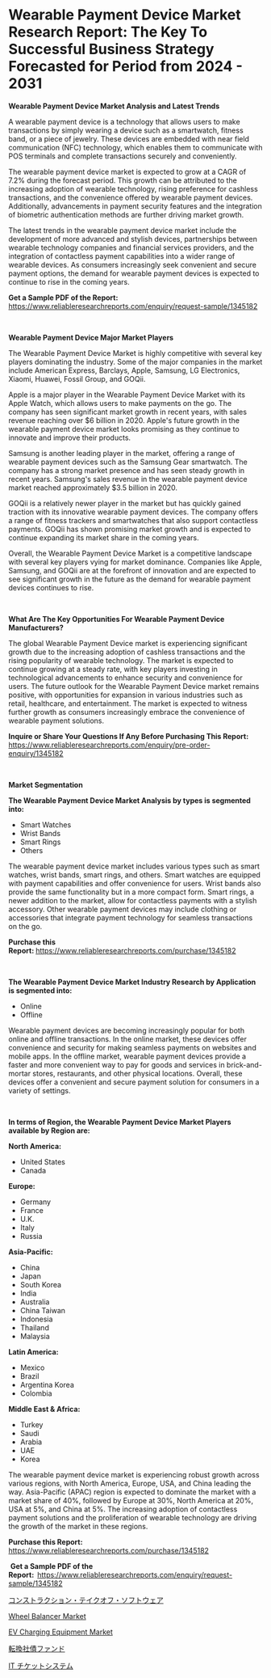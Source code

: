 <p><h1>Wearable Payment Device Market Research Report: The Key To Successful Business Strategy Forecasted for Period from 2024 - 2031</h1></p><p><strong>Wearable Payment Device Market Analysis and Latest Trends</strong></p>
<p><p>A wearable payment device is a technology that allows users to make transactions by simply wearing a device such as a smartwatch, fitness band, or a piece of jewelry. These devices are embedded with near field communication (NFC) technology, which enables them to communicate with POS terminals and complete transactions securely and conveniently.</p><p>The wearable payment device market is expected to grow at a CAGR of 7.2% during the forecast period. This growth can be attributed to the increasing adoption of wearable technology, rising preference for cashless transactions, and the convenience offered by wearable payment devices. Additionally, advancements in payment security features and the integration of biometric authentication methods are further driving market growth.</p><p>The latest trends in the wearable payment device market include the development of more advanced and stylish devices, partnerships between wearable technology companies and financial services providers, and the integration of contactless payment capabilities into a wider range of wearable devices. As consumers increasingly seek convenient and secure payment options, the demand for wearable payment devices is expected to continue to rise in the coming years.</p></p>
<p><strong>Get a Sample PDF of the Report:&nbsp;</strong> <a href="https://www.reliableresearchreports.com/enquiry/request-sample/1345182">https://www.reliableresearchreports.com/enquiry/request-sample/1345182</a></p>
<p>&nbsp;</p>
<p><strong>Wearable Payment Device Major Market Players</strong></p>
<p><p>The Wearable Payment Device Market is highly competitive with several key players dominating the industry. Some of the major companies in the market include American Express, Barclays, Apple, Samsung, LG Electronics, Xiaomi, Huawei, Fossil Group, and GOQii.</p><p>Apple is a major player in the Wearable Payment Device Market with its Apple Watch, which allows users to make payments on the go. The company has seen significant market growth in recent years, with sales revenue reaching over $6 billion in 2020. Apple's future growth in the wearable payment device market looks promising as they continue to innovate and improve their products.</p><p>Samsung is another leading player in the market, offering a range of wearable payment devices such as the Samsung Gear smartwatch. The company has a strong market presence and has seen steady growth in recent years. Samsung's sales revenue in the wearable payment device market reached approximately $3.5 billion in 2020.</p><p>GOQii is a relatively newer player in the market but has quickly gained traction with its innovative wearable payment devices. The company offers a range of fitness trackers and smartwatches that also support contactless payments. GOQii has shown promising market growth and is expected to continue expanding its market share in the coming years.</p><p>Overall, the Wearable Payment Device Market is a competitive landscape with several key players vying for market dominance. Companies like Apple, Samsung, and GOQii are at the forefront of innovation and are expected to see significant growth in the future as the demand for wearable payment devices continues to rise.</p></p>
<p>&nbsp;</p>
<p><strong>What Are The Key Opportunities For Wearable Payment Device Manufacturers?</strong></p>
<p><p>The global Wearable Payment Device market is experiencing significant growth due to the increasing adoption of cashless transactions and the rising popularity of wearable technology. The market is expected to continue growing at a steady rate, with key players investing in technological advancements to enhance security and convenience for users. The future outlook for the Wearable Payment Device market remains positive, with opportunities for expansion in various industries such as retail, healthcare, and entertainment. The market is expected to witness further growth as consumers increasingly embrace the convenience of wearable payment solutions.</p></p>
<p><strong>Inquire or Share Your Questions If Any Before Purchasing This Report:</strong> <a href="https://www.reliableresearchreports.com/enquiry/pre-order-enquiry/1345182">https://www.reliableresearchreports.com/enquiry/pre-order-enquiry/1345182</a></p>
<p>&nbsp;</p>
<p><strong>Market Segmentation</strong></p>
<p><strong>The Wearable Payment Device Market Analysis by types is segmented into:</strong></p>
<p><ul><li>Smart Watches</li><li>Wrist Bands</li><li>Smart Rings</li><li>Others</li></ul></p>
<p><p>The wearable payment device market includes various types such as smart watches, wrist bands, smart rings, and others. Smart watches are equipped with payment capabilities and offer convenience for users. Wrist bands also provide the same functionality but in a more compact form. Smart rings, a newer addition to the market, allow for contactless payments with a stylish accessory. Other wearable payment devices may include clothing or accessories that integrate payment technology for seamless transactions on the go.</p></p>
<p><strong>Purchase this Report:&nbsp;</strong><a href="https://www.reliableresearchreports.com/purchase/1345182">https://www.reliableresearchreports.com/purchase/1345182</a></p>
<p>&nbsp;</p>
<p><strong>The Wearable Payment Device Market Industry Research by Application is segmented into:</strong></p>
<p><ul><li>Online</li><li>Offline</li></ul></p>
<p><p>Wearable payment devices are becoming increasingly popular for both online and offline transactions. In the online market, these devices offer convenience and security for making seamless payments on websites and mobile apps. In the offline market, wearable payment devices provide a faster and more convenient way to pay for goods and services in brick-and-mortar stores, restaurants, and other physical locations. Overall, these devices offer a convenient and secure payment solution for consumers in a variety of settings.</p></p>
<p>&nbsp;</p>
<p><strong>In terms of Region, the Wearable Payment Device Market Players available by Region are:</strong></p>
<p>
    <p> <strong> North America: </strong>
        <ul>
            <li>United States</li>
            <li>Canada</li>
        </ul>
        </p> 
    <p> <strong> Europe: </strong>
        <ul>
            <li>Germany</li>
            <li>France</li>
            <li>U.K.</li>
            <li>Italy</li>
            <li>Russia</li>
        </ul>
        </p> 
    <p> <strong> Asia-Pacific: </strong>
        <ul>
            <li>China</li>
            <li>Japan</li>
            <li>South Korea</li>
            <li>India</li>
            <li>Australia</li>
            <li>China Taiwan</li>
            <li>Indonesia</li>
            <li>Thailand</li>
            <li>Malaysia</li>
        </ul>
        </p> 
    <p> <strong> Latin America: </strong>
        <ul>
            <li>Mexico</li>
            <li>Brazil</li>
            <li>Argentina Korea</li>
            <li>Colombia</li>
        </ul>
        </p> 
    <p> <strong> Middle East & Africa: </strong>
        <ul>
            <li>Turkey</li>
            <li>Saudi</li>
            <li>Arabia</li>
            <li>UAE</li>
            <li>Korea</li>
        </ul>
    </p>
    </p>
<p><p>The wearable payment device market is experiencing robust growth across various regions, with North America, Europe, USA, and China leading the way. Asia-Pacific (APAC) region is expected to dominate the market with a market share of 40%, followed by Europe at 30%, North America at 20%, USA at 5%, and China at 5%. The increasing adoption of contactless payment solutions and the proliferation of wearable technology are driving the growth of the market in these regions.</p></p>
<p><strong>Purchase this Report: </strong><a href="https://www.reliableresearchreports.com/purchase/1345182">https://www.reliableresearchreports.com/purchase/1345182</a></p>
<p>&nbsp;<strong>Get a Sample PDF of the Report:&nbsp;&nbsp;</strong><a href="https://www.reliableresearchreports.com/enquiry/request-sample/1345182">https://www.reliableresearchreports.com/enquiry/request-sample/1345182</a></p>
<p><strong></strong></p>
<p><p><a href="https://github.com/cnnriuez22368/Market-Research-Report-List-1/blob/main/50402999411.md">コンストラクション・テイクオフ・ソフトウェア</a></p><p><a href="https://issuu.com/reportprime-2/docs/wheel-balancer-market-size-2030.pptx">Wheel Balancer Market</a></p><p><a href="https://issuu.com/reportprime-2/docs/ev-charging-equipment-market-size-2030.pptx">EV Charging Equipment Market</a></p><p><a href="https://medium.com/@briaabshire64/%E3%82%B3%E3%83%B3%E3%83%90%E3%83%BC%E3%83%81%E3%83%96%E3%83%AB%E3%83%9C%E3%83%B3%E3%83%89%E3%83%95%E3%82%A1%E3%83%B3%E3%83%89%E5%B8%82%E5%A0%B4-%E5%B8%82%E5%A0%B4%E3%82%B7%E3%82%A7%E3%82%A2-%E5%B8%82%E5%A0%B4%E3%83%88%E3%83%AC%E3%83%B3%E3%83%89-%E3%81%9D%E3%81%97%E3%81%A6%E5%B0%86%E6%9D%A5%E3%81%AE%E6%88%90%E9%95%B7%E3%82%92%E6%8E%A2%E3%82%8B-f29cbb19811d">転換社債ファンド</a></p><p><a href="https://github.com/LeanneBruen2023/Market-Research-Report-List-1/blob/main/99124099412.md">IT チケットシステム</a></p></p>
